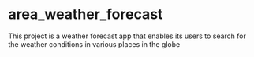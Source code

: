 # area_weather_forecast
This project is a weather forecast app that enables its users to search for the weather conditions in various places in the globe
